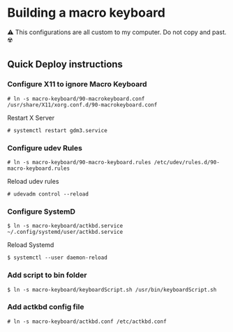 # Building a macro keyboard

⚠️ This configurations are all custom to my computer. Do not copy and past. ☢️

## Quick Deploy instructions

### Configure X11 to ignore Macro Keyboard

    # ln -s macro-keyboard/90-macrokeyboard.conf /usr/share/X11/xorg.conf.d/90-macrokeyboard.conf

Restart X Server

    # systemctl restart gdm3.service

### Configure udev Rules

    # ln -s macro-keyboard/90-macro-keyboard.rules /etc/udev/rules.d/90-macro-keyboard.rules

Reload udev rules

    # udevadm control --reload

### Configure SystemD

    $ ln -s macro-keyboard/actkbd.service ~/.config/systemd/user/actkbd.service

Reload Systemd

    $ systemctl --user daemon-reload


### Add script to bin folder

    $ ln -s macro-keyboard/keyboardScript.sh /usr/bin/keyboardScript.sh

### Add actkbd config file

    # ln -s macro-keyboard/actkbd.conf /etc/actkbd.conf
